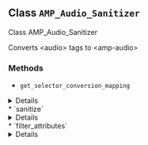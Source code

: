 ## Class `AMP_Audio_Sanitizer`

Class AMP_Audio_Sanitizer

Converts &lt;audio&gt; tags to &lt;amp-audio&gt;

### Methods
* `get_selector_conversion_mapping`

<details>

```php
public get_selector_conversion_mapping()
```

Get mapping of HTML selectors to the AMP component selectors which they may be converted into.


</details>
* `sanitize`

<details>

```php
public sanitize()
```

Sanitize the &lt;audio&gt; elements from the HTML contained in this instance&#039;s Dom\Document.


</details>
* `filter_attributes`

<details>

```php
private filter_attributes( $attributes )
```

&quot;Filter&quot; HTML attributes for &lt;amp-audio&gt; elements.


</details>
